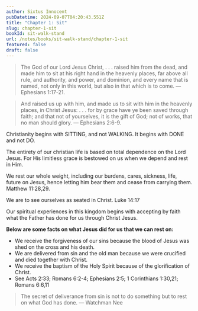 ```yaml
---
author: Sixtus Innocent
pubDatetime: 2024-09-07T04:20:43.551Z
title: "Chapter 1: Sit"
slug: chapter-1-sit
bookId: sit-walk-stand
url: /notes/books/sit-walk-stand/chapter-1-sit
featured: false
draft: false
---
```


> The God of our Lord Jesus Christ, . . . raised him from the dead, and made him to sit at his right hand in the heavenly places, far above all rule, and authority, and power, and dominion, and every name that is named, not only in this world, but also in that which is to come. — Ephesians 1:17-21.

> And raised us up with him, and made us to sit with him in the heavenly places, in Christ Jesus: . . . for by grace have ye been saved through faith; and that not of yourselves, it is the gift of God; not of works, that no man should glory. — Ephesians 2:6-9.

Christianity begins with SITTING, and not WALKING. It begins with DONE and not DO.

The entirety of our christian life is based on total dependence on the Lord Jesus. For His limitless grace is bestowed on us when we depend and rest in Him.

We rest our whole weight, including our burdens, cares, sickness, life, future on Jesus, hence letting him bear them and cease from carrying them. Matthew 11:28,29.

We are to see ourselves as seated in Christ. Luke 14:17

Our spiritual experiences in this kingdom begins with accepting by faith what the Father has done for us through Christ Jesus.

**Below are some facts on what Jesus did for us that we can rest on:**

- We receive the forgiveness of our sins because the blood of Jesus was shed on the cross and his death.
- We are delivered from sin and the old man because we were crucified and died together with Christ.
- We receive the baptism of the Holy Spirit because of the glorification of Christ.
- See Acts 2:33; Romans 6:2-4; Ephesians 2:5; 1 Corinthians 1:30,21; Romans 6:6,11

> The secret of deliverance from sin is not to do something but to rest on what God has done. — Watchman Nee

